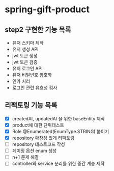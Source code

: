 # spring-gift-product

## step2 구현한 기능 목록

- 유저 스키마 제작
- 유저 생성 API
- jwt 토큰 생성
- jwt 토큰 검증
- 유저 로그인 API
- 유저 비밀번호 암호화
- 인가 처리
- 로그인 관련 유효성 검사

## 리팩토링 기능 목록

- [x] createdAt, updatedAt 을 위한 baseEntity 제작
- [x] product에 대한 단위테스트
- [x] Role @Enumerated(EnumType.STRING) 붙이기
- [x] repository 확장성 있게 리팩토링
- [ ] repository 테스트코드 작성
- [ ] 페이징 옵션 enum 생성
- [ ] n+1 문제 해결
- [ ] controller와 service 분리를 위한 중간 계층 제작
